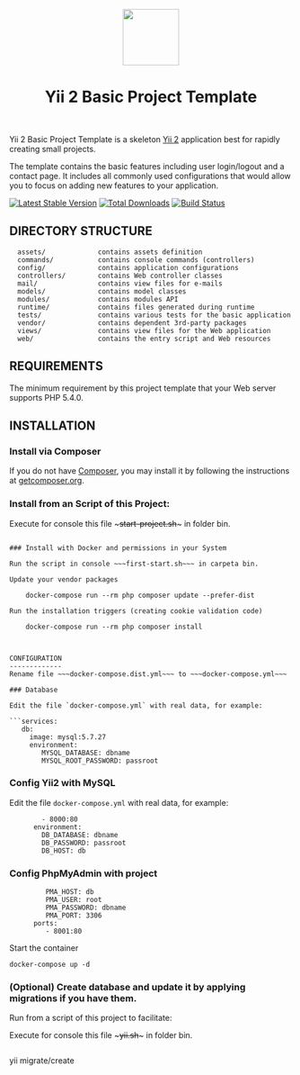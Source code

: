 <p align="center">
    <a href="https://github.com/yiisoft" target="_blank">
        <img src="https://avatars0.githubusercontent.com/u/993323" height="100px">
    </a>
    <h1 align="center">Yii 2 Basic Project Template</h1>
    <br>
</p>

Yii 2 Basic Project Template is a skeleton [Yii 2](http://www.yiiframework.com/) application best for
rapidly creating small projects.

The template contains the basic features including user login/logout and a contact page.
It includes all commonly used configurations that would allow you to focus on adding new
features to your application.

[![Latest Stable Version](https://img.shields.io/packagist/v/yiisoft/yii2-app-basic.svg)](https://packagist.org/packages/yiisoft/yii2-app-basic)
[![Total Downloads](https://img.shields.io/packagist/dt/yiisoft/yii2-app-basic.svg)](https://packagist.org/packages/yiisoft/yii2-app-basic)
[![Build Status](https://travis-ci.org/yiisoft/yii2-app-basic.svg?branch=master)](https://travis-ci.org/yiisoft/yii2-app-basic)

DIRECTORY STRUCTURE
-------------------

      assets/             contains assets definition
      commands/           contains console commands (controllers)
      config/             contains application configurations
      controllers/        contains Web controller classes
      mail/               contains view files for e-mails
      models/             contains model classes
      modules/            contains modules API
      runtime/            contains files generated during runtime
      tests/              contains various tests for the basic application
      vendor/             contains dependent 3rd-party packages
      views/              contains view files for the Web application
      web/                contains the entry script and Web resources



REQUIREMENTS
------------

The minimum requirement by this project template that your Web server supports PHP 5.4.0.


INSTALLATION
------------

### Install via Composer

If you do not have [Composer](http://getcomposer.org/), you may install it by following the instructions
at [getcomposer.org](http://getcomposer.org/doc/00-intro.md#installation-nix).


### Install from an Script of this Project:

Execute for console this file ~~~start-project.sh~~~ in folder bin. 
```

### Install with Docker and permissions in your System

Run the script in console ~~~first-start.sh~~~ in carpeta bin.

Update your vendor packages

    docker-compose run --rm php composer update --prefer-dist
    
Run the installation triggers (creating cookie validation code)

    docker-compose run --rm php composer install    
    
    

CONFIGURATION
-------------
Rename file ~~~docker-compose.dist.yml~~~ to ~~~docker-compose.yml~~~

### Database

Edit the file `docker-compose.yml` with real data, for example:

```services:
   db:
     image: mysql:5.7.27
     environment:
        MYSQL_DATABASE: dbname
        MYSQL_ROOT_PASSWORD: passroot
```
### Config Yii2 with MySQL

Edit the file `docker-compose.yml` with real data, for example:

```ports:
        - 8000:80
      environment:
        DB_DATABASE: dbname
        DB_PASSWORD: passroot
        DB_HOST: db
```
### Config PhpMyAdmin with project
```
         PMA_HOST: db
         PMA_USER: root
         PMA_PASSWORD: dbname
         PMA_PORT: 3306
      ports:
         - 8001:80
```     
Start the container

    docker-compose up -d
    
### (Optional) Create  database and update it by applying migrations if you have them.

 Run from a script of this project to facilitate:

Execute for console this file ~~~yii.sh~~~ in folder bin. 
```
   ```
  yii migrate/create <name>
   ```
